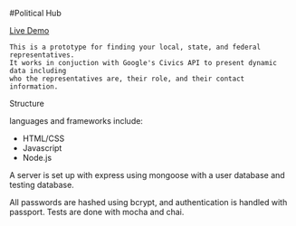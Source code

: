 #Political Hub

[Live Demo](https://politics3.herokuapp.com/)

`````
This is a prototype for finding your local, state, and federal representatives.  
It works in conjuction with Google's Civics API to present dynamic data including
who the representatives are, their role, and their contact information.

`````
Structure

languages and frameworks include:

- HTML/CSS
- Javascript
- Node.js

A server is set up with express using mongoose with a user database and testing database.

All passwords are hashed using bcrypt, and authentication is handled with passport.
Tests are done with mocha and chai.
